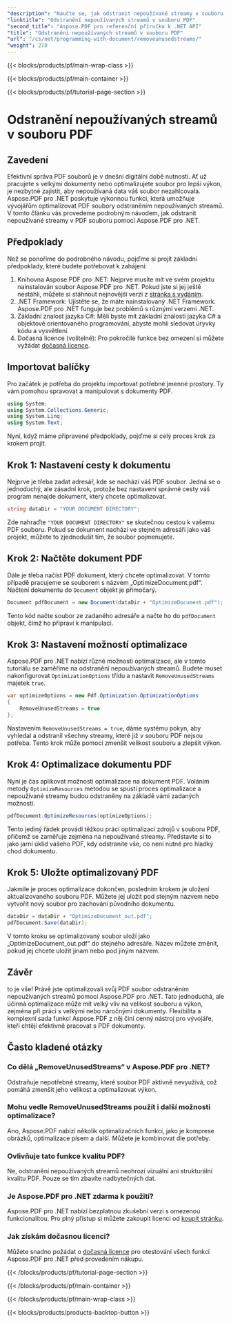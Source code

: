 ```yaml
---
"description": "Naučte se, jak odstranit nepoužívané streamy v souboru PDF pomocí Aspose.PDF pro .NET a optimalizovat tak velikost souboru a výkon."
"linktitle": "Odstranění nepoužívaných streamů v souboru PDF"
"second_title": "Aspose.PDF pro referenční příručku k .NET API"
"title": "Odstranění nepoužívaných streamů v souboru PDF"
"url": "/cs/net/programming-with-document/removeunusedstreams/"
"weight": 270
---
```


{{< blocks/products/pf/main-wrap-class >}}

{{< blocks/products/pf/main-container >}}

{{< blocks/products/pf/tutorial-page-section >}}

# Odstranění nepoužívaných streamů v souboru PDF

## Zavedení

Efektivní správa PDF souborů je v dnešní digitální době nutností. Ať už pracujete s velkými dokumenty nebo optimalizujete soubor pro lepší výkon, je nezbytné zajistit, aby nepoužívaná data váš soubor nezahlcovala. Aspose.PDF pro .NET poskytuje výkonnou funkci, která umožňuje vývojářům optimalizovat PDF soubory odstraněním nepoužívaných streamů. V tomto článku vás provedeme podrobným návodem, jak odstranit nepoužívané streamy v PDF souboru pomocí Aspose.PDF pro .NET.

## Předpoklady

Než se ponoříme do podrobného návodu, pojďme si projít základní předpoklady, které budete potřebovat k zahájení:

1. Knihovna Aspose.PDF pro .NET: Nejprve musíte mít ve svém projektu nainstalován soubor Aspose.PDF pro .NET. Pokud jste si jej ještě nestáhli, můžete si stáhnout nejnovější verzi z [stránka s vydáním](https://releases.aspose.com/pdf/net/).
2. .NET Framework: Ujistěte se, že máte nainstalovaný .NET Framework. Aspose.PDF pro .NET funguje bez problémů s různými verzemi .NET.
3. Základní znalost jazyka C#: Měli byste mít základní znalosti jazyka C# a objektově orientovaného programování, abyste mohli sledovat úryvky kódu a vysvětlení.
4. Dočasná licence (volitelné): Pro pokročilé funkce bez omezení si můžete vyžádat [dočasná licence](https://purchase.aspose.com/temporary-license/).


## Importovat balíčky

Pro začátek je potřeba do projektu importovat potřebné jmenné prostory. Ty vám pomohou spravovat a manipulovat s dokumenty PDF.

```csharp
using System;
using System.Collections.Generic;
using System.Linq;
using System.Text;
```

Nyní, když máme připravené předpoklady, pojďme si celý proces krok za krokem projít.

## Krok 1: Nastavení cesty k dokumentu

Nejprve je třeba zadat adresář, kde se nachází váš PDF soubor. Jedná se o jednoduchý, ale zásadní krok, protože bez nastavení správné cesty váš program nenajde dokument, který chcete optimalizovat.

```csharp
string dataDir = "YOUR DOCUMENT DIRECTORY";
```

Zde nahraďte `"YOUR DOCUMENT DIRECTORY"` se skutečnou cestou k vašemu PDF souboru. Pokud se dokument nachází ve stejném adresáři jako váš projekt, můžete to zjednodušit tím, že soubor pojmenujete.

## Krok 2: Načtěte dokument PDF

Dále je třeba načíst PDF dokument, který chcete optimalizovat. V tomto případě pracujeme se souborem s názvem „OptimizeDocument.pdf“. Načtení dokumentu do `Document` objekt je přímočarý.

```csharp
Document pdfDocument = new Document(dataDir + "OptimizeDocument.pdf");
```

Tento kód načte soubor ze zadaného adresáře a načte ho do `pdfDocument` objekt, čímž ho připraví k manipulaci.

## Krok 3: Nastavení možností optimalizace

Aspose.PDF pro .NET nabízí různé možnosti optimalizace, ale v tomto tutoriálu se zaměříme na odstranění nepoužívaných streamů. Budete muset nakonfigurovat `OptimizationOptions` třídu a nastavit `RemoveUnusedStreams` majetek `true`.

```csharp
var optimizeOptions = new Pdf.Optimization.OptimizationOptions
{
    RemoveUnusedStreams = true
};
```

Nastavením `RemoveUnusedStreams = true`, dáme systému pokyn, aby vyhledal a odstranil všechny streamy, které již v souboru PDF nejsou potřeba. Tento krok může pomoci zmenšit velikost souboru a zlepšit výkon.

## Krok 4: Optimalizace dokumentu PDF

Nyní je čas aplikovat možnosti optimalizace na dokument PDF. Voláním metody `OptimizeResources` metodou se spustí proces optimalizace a nepoužívané streamy budou odstraněny na základě vámi zadaných možností.

```csharp
pdfDocument.OptimizeResources(optimizeOptions);
```

Tento jediný řádek provádí těžkou práci optimalizací zdrojů v souboru PDF, přičemž se zaměřuje zejména na nepoužívané streamy. Představte si to jako jarní úklid vašeho PDF, kdy odstraníte vše, co není nutné pro hladký chod dokumentu.

## Krok 5: Uložte optimalizovaný PDF

Jakmile je proces optimalizace dokončen, posledním krokem je uložení aktualizovaného souboru PDF. Můžete jej uložit pod stejným názvem nebo vytvořit nový soubor pro zachování původního dokumentu.

```csharp
dataDir = dataDir + "OptimizeDocument_out.pdf";
pdfDocument.Save(dataDir);
```

V tomto kroku se optimalizovaný soubor uloží jako „OptimizeDocument_out.pdf“ do stejného adresáře. Název můžete změnit, pokud jej chcete uložit jinam nebo pod jiným názvem.

## Závěr

to je vše! Právě jste optimalizovali svůj PDF soubor odstraněním nepoužívaných streamů pomocí Aspose.PDF pro .NET. Tato jednoduchá, ale účinná optimalizace může mít velký vliv na velikost souboru a výkon, zejména při práci s velkými nebo náročnými dokumenty. Flexibilita a komplexní sada funkcí Aspose.PDF z něj činí cenný nástroj pro vývojáře, kteří chtějí efektivně pracovat s PDF dokumenty.

## Často kladené otázky

### Co dělá „RemoveUnusedStreams“ v Aspose.PDF pro .NET?
Odstraňuje nepotřebné streamy, které soubor PDF aktivně nevyužívá, což pomáhá zmenšit jeho velikost a optimalizovat výkon.

### Mohu vedle RemoveUnusedStreams použít i další možnosti optimalizace?
Ano, Aspose.PDF nabízí několik optimalizačních funkcí, jako je komprese obrázků, optimalizace písem a další. Můžete je kombinovat dle potřeby.

### Ovlivňuje tato funkce kvalitu PDF?
Ne, odstranění nepoužívaných streamů neohrozí vizuální ani strukturální kvalitu PDF. Pouze se tím zbavíte nadbytečných dat.

### Je Aspose.PDF pro .NET zdarma k použití?
Aspose.PDF pro .NET nabízí bezplatnou zkušební verzi s omezenou funkcionalitou. Pro plný přístup si můžete zakoupit licenci od [koupit stránku](https://purchase.aspose.com/buy).

### Jak získám dočasnou licenci?
Můžete snadno požádat o [dočasná licence](https://purchase.aspose.com/temporary-license/) pro otestování všech funkcí Aspose.PDF pro .NET před provedením nákupu.

{{< /blocks/products/pf/tutorial-page-section >}}

{{< /blocks/products/pf/main-container >}}

{{< /blocks/products/pf/main-wrap-class >}}

{{< blocks/products/products-backtop-button >}}